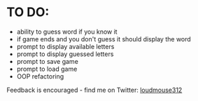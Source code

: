 # TO DO:
- ability to guess word if you know it
- if game ends and you don't guess it should display the word
- prompt to display available letters
- prompt to display guessed letters
- prompt to save game
- prompt to load game
- OOP refactoring

Feedback is encouraged - find me on Twitter: [loudmouse312](https://twitter.com/loudmouse312) 

